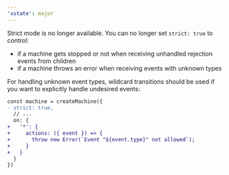 ```yaml
---
'xstate': major
---
```


Strict mode is no longer available. You can no longer set `strict: true` to control:

- if a machine gets stopped or not when receiving unhandled rejection events from children
- if a machine throws an error when receiving events with unknown types

For handling unknown event types, wildcard transitions should be used if you want to explicitly handle undesired events:

```diff
const machine = createMachine({
- strict: true,
  // ...
  on: {
+   '*': {
+     actions: ({ event }) => {
+       throw new Error(`Event "${event.type}" not allowed`);
+     }
+   }
  }
})
```
